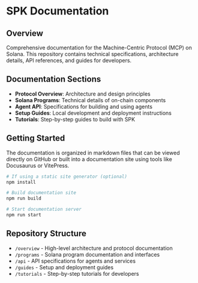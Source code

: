 # SPK Documentation

## Overview
Comprehensive documentation for the Machine-Centric Protocol (MCP) on Solana. This repository contains technical specifications, architecture details, API references, and guides for developers.

## Documentation Sections
- **Protocol Overview**: Architecture and design principles
- **Solana Programs**: Technical details of on-chain components
- **Agent API**: Specifications for building and using agents
- **Setup Guides**: Local development and deployment instructions
- **Tutorials**: Step-by-step guides to build with SPK

## Getting Started
The documentation is organized in markdown files that can be viewed directly on GitHub or built into a documentation site using tools like Docusaurus or VitePress.

```bash
# If using a static site generator (optional)
npm install

# Build documentation site
npm run build

# Start documentation server
npm run start
```

## Repository Structure
- `/overview` - High-level architecture and protocol documentation
- `/programs` - Solana program documentation and interfaces
- `/api` - API specifications for agents and services
- `/guides` - Setup and deployment guides
- `/tutorials` - Step-by-step tutorials for developers
